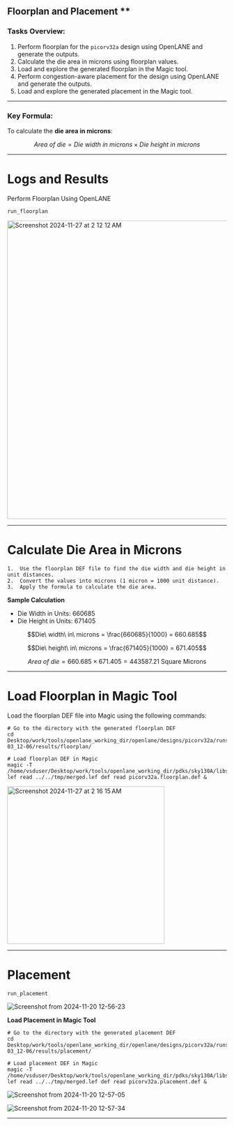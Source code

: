 ## Floorplan and Placement **

### **Tasks Overview:**
1. Perform floorplan for the `picorv32a` design using OpenLANE and generate the outputs.
2. Calculate the die area in microns using floorplan values.
3. Load and explore the generated floorplan in the Magic tool.
4. Perform congestion-aware placement for the design using OpenLANE and generate the outputs.
5. Load and explore the generated placement in the Magic tool.

---

### **Key Formula:**
To calculate the **die area in microns**:
```math
Area\ of\ die = Die\ width\ in\ microns \times Die\ height\ in\ microns
```

---

# Logs and Results

Perform Floorplan Using OpenLANE

```
run_floorplan
```

<img width="684" alt="Screenshot 2024-11-27 at 2 12 12 AM" src="https://github.com/user-attachments/assets/5d6b2366-6af4-470a-b18e-21c4bf068757">

---
# Calculate Die Area in Microns

	1.	Use the floorplan DEF file to find the die width and die height in unit distances.
	2.	Convert the values into microns (1 micron = 1000 unit distance).
	3.	Apply the formula to calculate the die area.

**Sample Calculation**

  - Die Width in Units: 660685
  - Die Height in Units: 671405

```math
Die\ width\ in\ microns = \frac{660685}{1000} = 660.685
```
```math
Die\ height\ in\ microns = \frac{671405}{1000} = 671.405
```
```math
Area\ of\ die = 660.685 \times 671.405 = 443587.21\ \text{Square Microns}
```

---
# Load Floorplan in Magic Tool

Load the floorplan DEF file into Magic using the following commands:

```
# Go to the directory with the generated floorplan DEF
cd Desktop/work/tools/openlane_working_dir/openlane/designs/picorv32a/runs/17-03_12-06/results/floorplan/

# Load floorplan DEF in Magic
magic -T /home/vsduser/Desktop/work/tools/openlane_working_dir/pdks/sky130A/libs.tech/magic/sky130A.tech lef read ../../tmp/merged.lef def read picorv32a.floorplan.def &
```

<img width="361" alt="Screenshot 2024-11-27 at 2 16 15 AM" src="https://github.com/user-attachments/assets/cd9fa85b-75f2-4937-b56e-ccc94399ce2f">

---

# Placement

`run_placement`

![Screenshot from 2024-11-20 12-56-23](https://github.com/user-attachments/assets/1585dcae-6d8e-496d-b97c-07f48ee713ad)

**Load Placement in Magic Tool**

```
# Go to the directory with the generated placement DEF
cd Desktop/work/tools/openlane_working_dir/openlane/designs/picorv32a/runs/17-03_12-06/results/placement/

# Load placement DEF in Magic
magic -T /home/vsduser/Desktop/work/tools/openlane_working_dir/pdks/sky130A/libs.tech/magic/sky130A.tech lef read ../../tmp/merged.lef def read picorv32a.placement.def &
```

![Screenshot from 2024-11-20 12-57-05](https://github.com/user-attachments/assets/57c043c5-753a-4106-96d4-595a1de5c782)

![Screenshot from 2024-11-20 12-57-34](https://github.com/user-attachments/assets/8d127ce3-8c96-4f31-925e-6c3983ed99af)

---



